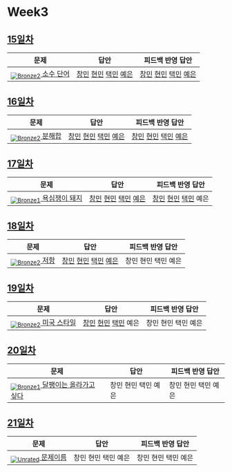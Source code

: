 [Unrated]: https://user-images.githubusercontent.com/33937365/126247607-85783912-c11a-4d50-ac36-8cc7dcb75cd2.png
[Bronze5]: https://user-images.githubusercontent.com/33937365/126247611-e362d727-17a4-4737-a232-5827e185ab7c.png
[Bronze4]: https://user-images.githubusercontent.com/33937365/126247612-89cbc675-e1d4-43a2-950b-1cb014dca697.png
[Bronze3]: https://user-images.githubusercontent.com/33937365/126247613-b8408610-7bc4-40f8-804f-a30a45ddbb68.png
[Bronze2]: https://user-images.githubusercontent.com/33937365/126247614-d85dc6ff-a520-4c00-82bd-eb593b156bd8.png
[Bronze1]: https://user-images.githubusercontent.com/33937365/126247616-04b2ab30-9891-4b7b-8cb4-38e99b97e834.png
[Silver5]: https://user-images.githubusercontent.com/33937365/126247618-38c5c905-672b-4d75-808e-8a7d45ea577d.png
[Silver4]: https://user-images.githubusercontent.com/33937365/126247620-ba2d1b96-b0aa-4b88-80c5-71569c69bbc3.png
[Silver3]: https://user-images.githubusercontent.com/33937365/126247621-1b55b7f4-3a79-4348-8a63-f00c1813853e.png
[Silver2]: https://user-images.githubusercontent.com/33937365/126247622-a83b30a9-6618-4593-b775-6f6730afd3f6.png
[Silver1]: https://user-images.githubusercontent.com/33937365/126247625-8d82f8ab-6f95-4ef8-a243-be31f548596e.png

# Week3

## [15일차](Day15)

| 문제                 | 답안 | 피드백 반영 답안 |
| -------------------- | ---- | ---------------- |
| [<sub>![Bronze2]</sub> 소수 단어](https://www.acmicpc.net/problem/2153) | [창민](Day15/kcm_2153.java) [현민](Day15/shm_2153.java) [택민](Day15/jtm_2153.java) [예은](Day15/lye_2153.py) | [창민](Day15/kcm_fb_2153.java) [현민](shm_2153_fb.java) [택민](Day15/jtm_fb_2153.java) [예은](Day15/lye_2153.py)             |
            

## [16일차](Day16)

| 문제                 | 답안 | 피드백 반영 답안 |
| -------------------- | ---- | ---------------- |
| [<sub>![Bronze2]</sub> 분해합](https://www.acmicpc.net/problem/2231) | [창민](Day16/kcm_2231.java) [현민](Day16/shm_2231.java) [택민](Day16/jtm_2231.java) [예은](Day16/lye_2231.py) | [창민](Day16/kcm_2231_fb.java) [현민](Day16/shm_2231_fb.java) [택민](Day16/jtm_2231.java) [예은](Day16/lye_2231.py)             |

## [17일차](Day17)

| 문제                 | 답안 | 피드백 반영 답안 |
| -------------------- | ---- | ---------------- |
| [<sub>![Bronze1]</sub> 욕심쟁이 돼지](https://www.acmicpc.net/problem/3060) | [창민](Day17/kcm_3060.java) [현민](Day17/shm_3060.java) [택민](Day17/jtm_3060.java) [예은](Day17/lye_3060.py) | [창민](Day17/kcm_3060_fb.java) [현민](Day17/shm_3060_fb.java) [택민](Day17/jtm_fb_3060.java) 예은             |

## [18일차](Day18)

| 문제                 | 답안 | 피드백 반영 답안 |
| -------------------- | ---- | ---------------- |
| [<sub>![Bronze2]</sub> 저항](https://www.acmicpc.net/problem/1076) | [창민](Day18/kcm_1076.java) [현민](Day18/shm_1076.java) [택민](Day18/jtm1124_1076.java) [예은](Day18/lye_1076.py) | 창민 현민 택민 예은             |

## [19일차](Day19)

| 문제                 | 답안 | 피드백 반영 답안 |
| -------------------- | ---- | ---------------- |
| [<sub>![Bronze2]</sub> 미국 스타일 ](https://www.acmicpc.net/problem/2712) | [창민](Day19/kcm_2712.java) [현민](Day19/shm_2712.java) [택민](Day19/jtm_2712.java) 예은 | 창민 현민 택민 예은             |

## [20일차](Day20)

| 문제                 | 답안 | 피드백 반영 답안 |
| -------------------- | ---- | ---------------- |
| [<sub>![Bronze1]</sub> 달팽이는 올라가고 싶다](https://www.acmicpc.net/problem/2869) | 창민 현민 택민 예은 | 창민 현민 택민 예은             |

## [21일차](Day21)

| 문제                 | 답안 | 피드백 반영 답안 |
| -------------------- | ---- | ---------------- |
| [<sub>![Unrated]</sub> 문제이름](문제링크) | 창민 현민 택민 예은 | 창민 현민 택민 예은             |
